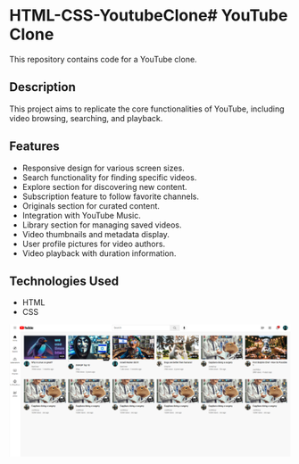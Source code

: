 # HTML-CSS-YoutubeClone# YouTube Clone

This repository contains code for a YouTube clone.

## Description

This project aims to replicate the core functionalities of YouTube, including video browsing, searching, and playback.

## Features

- Responsive design for various screen sizes.
- Search functionality for finding specific videos.
- Explore section for discovering new content.
- Subscription feature to follow favorite channels.
- Originals section for curated content.
- Integration with YouTube Music.
- Library section for managing saved videos.
- Video thumbnails and metadata display.
- User profile pictures for video authors.
- Video playback with duration information.

## Technologies Used

- HTML
- CSS

![YouTube-Clone](Youtube.png)
